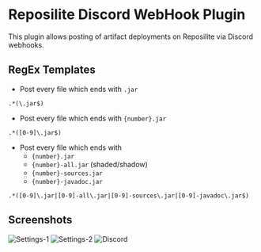 # Reposilite Discord WebHook Plugin

This plugin allows posting of artifact deployments on Reposilite via Discord webhooks.

## RegEx Templates

- Post every file which ends with ``.jar``
````regexp
.*(\.jar$)
````

- Post every file which ends with ``{number}.jar``
````regexp
.*([0-9]\.jar$)
````

- Post every file which ends with
  - ``{number}.jar``
  - ``{number}-all.jar`` (shaded/shadow)
  - ``{number}-sources.jar``
  - ``{number}-javadoc.jar``
````regexp
.*([0-9]\.jar|[0-9]-all\.jar|[0-9]-sources\.jar|[0-9]-javadoc\.jar$)
````

## Screenshots

![Settings-1](https://i.imgur.com/roRI16V.png)
![Settings-2](https://i.imgur.com/Gai4BS4.png)
![Discord](https://i.imgur.com/pETPrdU.png)